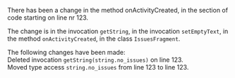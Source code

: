 There has been a change in the method onActivityCreated, in the section of code starting on line nr 123.
  
The change is in the invocation ```getString```, in the invocation ```setEmptyText```, in the method ```onActivityCreated```, in the class ```IssuesFragment```.
  
The following changes have been made:  
Deleted invocation ```getString(string.no_issues)``` on line 123.  
Moved type access ```string.no_issues``` from line 123 to line 123.  

